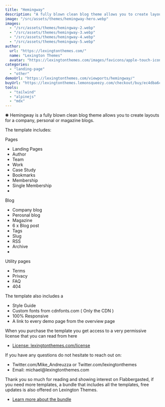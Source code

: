 ```yaml
---
title: "Hemingway"
description: "A fully blown clean blog theme allows you to create layouts for a company, personal or magazine blogs."
image: "/src/assets/themes/hemingway-hero.webp"
images:
  - "/src/assets/themes/hemingway-2.webp"
  - "/src/assets/themes/hemingway-3.webp"
  - "/src/assets/themes/hemingway-4.webp"
  - "/src/assets/themes/hemingway-5.webp"
author:
  url: "https://lexingtonthemes.com/"
  name: "Lexington Themes"
  avatar: "https://lexingtonthemes.com/images/favicons/apple-touch-icon.png"
categories:
  - "landing-page"
  - "other"
demoUrl: "https://lexingtonthemes.com/viewports/hemingway/"
buyUrl: "https://lexingtonthemes.lemonsqueezy.com/checkout/buy/ec4dba6c-b32d-4990-9e08-d7cc7024349d"
tools:
  - "tailwind"
  - "alpinejs"
  - "mdx"
---
```


<p>
  ✺ Hemingway is a fully blown clean blog theme allows you to create layouts for a company, personal
  or magazine blogs.
</p>
<p>The template includes:</p>
<p>Pages</p>
<ul>
  <li>Landing Pages</li>
  <li>Author</li>
  <li>Team</li>
  <li>Work</li>
  <li>Case Study</li>
  <li>Bookmarks</li>
  <li>Membership</li>
  <li>Single Membership</li>
  <li><br /></li>
</ul>
<p>Blog</p>
<ul>
  <li>Company blog</li>
  <li>Perosnal blog</li>
  <li>Magazine</li>
  <li>6 x Blog post</li>
  <li>Tags</li>
  <li>Slug</li>
  <li>RSS</li>
  <li>Archive</li>
  <li><br /></li>
</ul>
<p>Utility pages</p>
<ul>
  <li>Terms</li>
  <li>Privacy</li>
  <li>FAQ</li>
  <li>404</li>
</ul>
<p>The template also includes a</p>
<ul>
  <li>Style Guide</li>
  <li>Custom fonts from cdnfonts.com ( Only the CDN )</li>
  <li>100% Responsive</li>
  <li>A link to every demo page from the overview page</li>
</ul>
<p>
  When you purchase the template you get access to a very permissive license that you can read from
  here
</p>
<ul>
  <li><a href="https://lexingtonthemes.com/license/">License: lexingtonthemes.com/license</a></li>
</ul>
<p>If you have any questions do not hesitate to reach out on:</p>
<ul>
  <li>Twitter.com/Mike_Andreuzza or Twitter.com/lexingtonthemes</li>
  <li>Email: michael@lexingtonthemes.com</li>
</ul>
<p>
  Thank you so much for reading and showing interest on Flabbergasted, if you need more templates, a
  bundle that includes all the templates, free updates is also offered on Lexington Themes.
</p>
<ul>
  <li><a href="https://lexingtonthemes.com/pricing/">Learn more about the bundle</a></li>
</ul>

